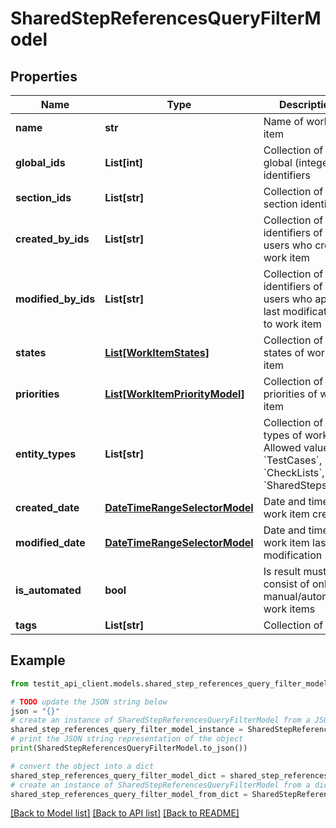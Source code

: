 # SharedStepReferencesQueryFilterModel


## Properties

Name | Type | Description | Notes
------------ | ------------- | ------------- | -------------
**name** | **str** | Name of work item | [optional] 
**global_ids** | **List[int]** | Collection of global (integer) identifiers | [optional] 
**section_ids** | **List[str]** | Collection of section identifiers | [optional] 
**created_by_ids** | **List[str]** | Collection of identifiers of users who created work item | [optional] 
**modified_by_ids** | **List[str]** | Collection of identifiers of users who applied last modification to work item | [optional] 
**states** | [**List[WorkItemStates]**](WorkItemStates.md) | Collection of states of work item | [optional] 
**priorities** | [**List[WorkItemPriorityModel]**](WorkItemPriorityModel.md) | Collection of priorities of work item | [optional] 
**entity_types** | **List[str]** | Collection of types of work item  Allowed values: &#x60;TestCases&#x60;, &#x60;CheckLists&#x60;, &#x60;SharedSteps&#x60; | [optional] 
**created_date** | [**DateTimeRangeSelectorModel**](DateTimeRangeSelectorModel.md) | Date and time of work item creation | [optional] 
**modified_date** | [**DateTimeRangeSelectorModel**](DateTimeRangeSelectorModel.md) | Date and time of work item last modification | [optional] 
**is_automated** | **bool** | Is result must consist of only manual/automated work items | [optional] 
**tags** | **List[str]** | Collection of tags | [optional] 

## Example

```python
from testit_api_client.models.shared_step_references_query_filter_model import SharedStepReferencesQueryFilterModel

# TODO update the JSON string below
json = "{}"
# create an instance of SharedStepReferencesQueryFilterModel from a JSON string
shared_step_references_query_filter_model_instance = SharedStepReferencesQueryFilterModel.from_json(json)
# print the JSON string representation of the object
print(SharedStepReferencesQueryFilterModel.to_json())

# convert the object into a dict
shared_step_references_query_filter_model_dict = shared_step_references_query_filter_model_instance.to_dict()
# create an instance of SharedStepReferencesQueryFilterModel from a dict
shared_step_references_query_filter_model_from_dict = SharedStepReferencesQueryFilterModel.from_dict(shared_step_references_query_filter_model_dict)
```
[[Back to Model list]](../README.md#documentation-for-models) [[Back to API list]](../README.md#documentation-for-api-endpoints) [[Back to README]](../README.md)


